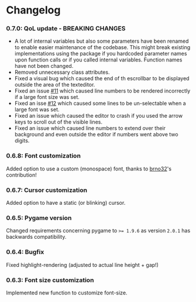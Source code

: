 # Changelog

### 0.7.0: QoL update - BREAKING CHANGES

- A lot of internal variables but also some parameters have been renamed to enable easier maintenance of the codebase. This might break existing implementations using the package if you hardcoded parameter names upon function calls or if you called internal variables. Function names have not been changed.
- Removed unnecessary class attributes.
- Fixed a visual bug which caused the end of th escrollbar to be displayed outside the area of the texteditor.
- Fixed an issue [#11](https://github.com/CribberSix/pygame-texteditor/issues/11) which caused line numbers to be rendered incorrectly if a large font size was set.
- Fixed an isse [#12](https://github.com/CribberSix/pygame-texteditor/issues/10) which caused some lines to be un-selectable when a large font was set.
- Fixed an issue which caused the editor to crash if you used the arrow keys to scroll out of the visible lines.
- Fixed an issue which caused line numbers to extend over their background and even outside the editor if numbers went above two digits.

### 0.6.8: Font customization

Added option to use a custom (monospace) font, thanks to [brno32](https://github.com/brno32)'s contribution!

### 0.6.7: Cursor customization

Added option to have a static (or blinking) cursor.

### 0.6.5: Pygame version

Changed requirements concerning pygame to `>= 1.9.6` as version `2.0.1` has backwards compatibility.

### 0.6.4: Bugfix

Fixed highlight-rendering (adjusted to actual line height + gap!)

### 0.6.3: Font size customization

Implemented new function to customize font-size.
